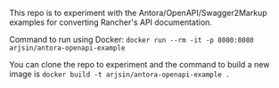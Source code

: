 This repo is to experiment with the Antora/OpenAPI/Swagger2Markup examples for converting Rancher's API documentation.

Command to run using Docker: `docker run --rm -it -p 8080:8080 arjsin/antora-openapi-example`

You can clone the repo to experiment and the command to build a new image is `docker build -t arjsin/antora-openapi-example .`
